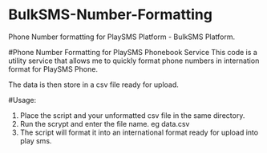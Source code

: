 # BulkSMS-Number-Formatting
Phone Number formatting for PlaySMS Platform - BulkSMS Platform.

#Phone Number Formatting for PlaySMS Phonebook Service
This code is a utility service that allows me to quickly format phone numbers in internation format for PlaySMS Phone.

The data is then store in a csv file ready for upload.

#Usage:
1. Place the script and your unformatted csv file in the same directory.
2. Run the scrypt and enter the file name. eg data.csv
3. The script will format it into an international format ready for upload into play sms.
